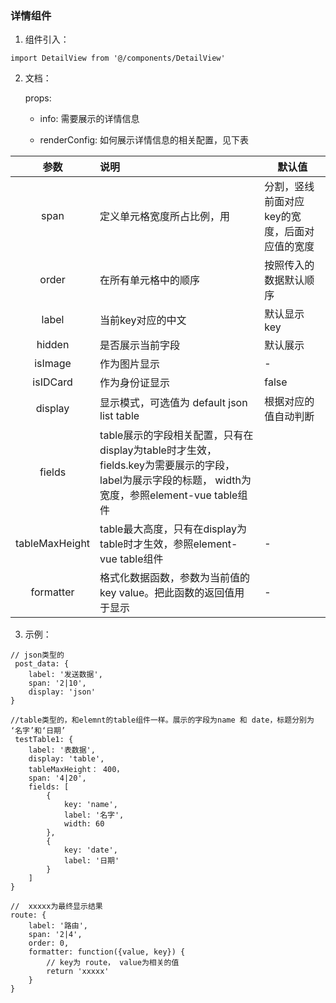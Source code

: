 ### 详情组件

1. 组件引入：

```
import DetailView from '@/components/DetailView'
```

2. 文档：

    props:
    * info: 需要展示的详情信息

    * renderConfig: 如何展示详情信息的相关配置，见下表


  |  参数 |                   说明                | 默认值 |
  |:-----:|:-------------------------------------|---------|
  |  span | 定义单元格宽度所占比例，用 | 分割，竖线前面对应key的宽度，后面对应值的宽度 | 默认值根据显示模式自动获取 |
  |  order | 在所有单元格中的顺序 | 按照传入的数据默认顺序 |
  |  label | 当前key对应的中文 | 默认显示key |
  |  hidden | 是否展示当前字段 | 默认展示 |
  |  isImage | 作为图片显示 | - |
  |  isIDCard | 作为身份证显示 | false |
  |  display | 显示模式，可选值为 default json list table | 根据对应的值自动判断 |
  |  fields | table展示的字段相关配置，只有在display为table时才生效，fields.key为需要展示的字段，label为展示字段的标题， width为宽度，参照element-vue table组件  |  |
  |  tableMaxHeight | table最大高度，只有在display为table时才生效，参照element-vue table组件  | - |
  |  formatter | 格式化数据函数，参数为当前值的key value。把此函数的返回值用于显示 | - |

3. 示例：

``` 
// json类型的
 post_data: {
    label: '发送数据',
    span: '2|10',
    display: 'json'
}

//table类型的，和elemnt的table组件一样。展示的字段为name 和 date，标题分别为 ‘名字’和‘日期’
 testTable1: {
    label: '表数据',
    display: 'table',
    tableMaxHeight： 400，
    span: '4|20',
    fields: [
        {
            key: 'name',
            label: '名字',
            width: 60
        },
        {
            key: 'date',
            label: '日期'
        }
    ]
}

//  xxxxx为最终显示结果
route: {
    label: '路由',
    span: '2|4',
    order: 0,
    formatter: function({value, key}) {
        // key为 route， value为相关的值
        return 'xxxxx'
    }
}
```


